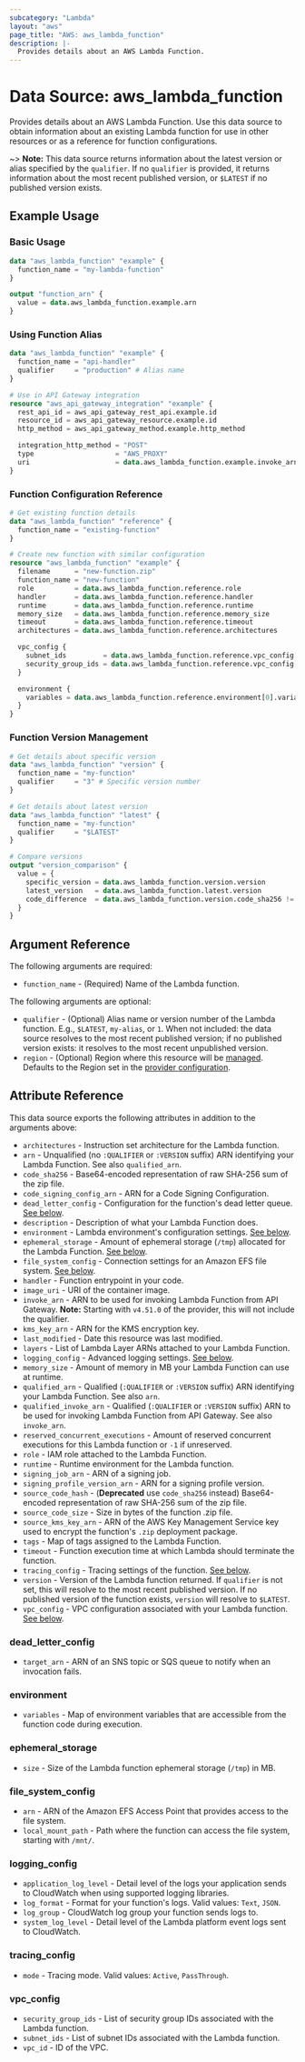 ```yaml
---
subcategory: "Lambda"
layout: "aws"
page_title: "AWS: aws_lambda_function"
description: |-
  Provides details about an AWS Lambda Function.
---
```


# Data Source: aws_lambda_function

Provides details about an AWS Lambda Function. Use this data source to obtain information about an existing Lambda function for use in other resources or as a reference for function configurations.

~> **Note:** This data source returns information about the latest version or alias specified by the `qualifier`. If no `qualifier` is provided, it returns information about the most recent published version, or `$LATEST` if no published version exists.

## Example Usage

### Basic Usage

```terraform
data "aws_lambda_function" "example" {
  function_name = "my-lambda-function"
}

output "function_arn" {
  value = data.aws_lambda_function.example.arn
}
```

### Using Function Alias

```terraform
data "aws_lambda_function" "example" {
  function_name = "api-handler"
  qualifier     = "production" # Alias name
}

# Use in API Gateway integration
resource "aws_api_gateway_integration" "example" {
  rest_api_id = aws_api_gateway_rest_api.example.id
  resource_id = aws_api_gateway_resource.example.id
  http_method = aws_api_gateway_method.example.http_method

  integration_http_method = "POST"
  type                    = "AWS_PROXY"
  uri                     = data.aws_lambda_function.example.invoke_arn
}
```

### Function Configuration Reference

```terraform
# Get existing function details
data "aws_lambda_function" "reference" {
  function_name = "existing-function"
}

# Create new function with similar configuration
resource "aws_lambda_function" "example" {
  filename      = "new-function.zip"
  function_name = "new-function"
  role          = data.aws_lambda_function.reference.role
  handler       = data.aws_lambda_function.reference.handler
  runtime       = data.aws_lambda_function.reference.runtime
  memory_size   = data.aws_lambda_function.reference.memory_size
  timeout       = data.aws_lambda_function.reference.timeout
  architectures = data.aws_lambda_function.reference.architectures

  vpc_config {
    subnet_ids         = data.aws_lambda_function.reference.vpc_config[0].subnet_ids
    security_group_ids = data.aws_lambda_function.reference.vpc_config[0].security_group_ids
  }

  environment {
    variables = data.aws_lambda_function.reference.environment[0].variables
  }
}
```

### Function Version Management

```terraform
# Get details about specific version
data "aws_lambda_function" "version" {
  function_name = "my-function"
  qualifier     = "3" # Specific version number
}

# Get details about latest version
data "aws_lambda_function" "latest" {
  function_name = "my-function"
  qualifier     = "$LATEST"
}

# Compare versions
output "version_comparison" {
  value = {
    specific_version = data.aws_lambda_function.version.version
    latest_version   = data.aws_lambda_function.latest.version
    code_difference  = data.aws_lambda_function.version.code_sha256 != data.aws_lambda_function.latest.code_sha256
  }
}
```

## Argument Reference

The following arguments are required:

* `function_name` - (Required) Name of the Lambda function.

The following arguments are optional:

* `qualifier` - (Optional) Alias name or version number of the Lambda function. E.g., `$LATEST`, `my-alias`, or `1`. When not included: the data source resolves to the most recent published version; if no published version exists: it resolves to the most recent unpublished version.
* `region` - (Optional) Region where this resource will be [managed](https://docs.aws.amazon.com/general/latest/gr/rande.html#regional-endpoints). Defaults to the Region set in the [provider configuration](https://registry.terraform.io/providers/hashicorp/aws/latest/docs#aws-configuration-reference).

## Attribute Reference

This data source exports the following attributes in addition to the arguments above:

* `architectures` - Instruction set architecture for the Lambda function.
* `arn` - Unqualified (no `:QUALIFIER` or `:VERSION` suffix) ARN identifying your Lambda Function. See also `qualified_arn`.
* `code_sha256` - Base64-encoded representation of raw SHA-256 sum of the zip file.
* `code_signing_config_arn` - ARN for a Code Signing Configuration.
* `dead_letter_config` - Configuration for the function's dead letter queue. [See below](#dead_letter_config-attribute-reference).
* `description` - Description of what your Lambda Function does.
* `environment` - Lambda environment's configuration settings. [See below](#environment-attribute-reference).
* `ephemeral_storage` - Amount of ephemeral storage (`/tmp`) allocated for the Lambda Function. [See below](#ephemeral_storage-attribute-reference).
* `file_system_config` - Connection settings for an Amazon EFS file system. [See below](#file_system_config-attribute-reference).
* `handler` - Function entrypoint in your code.
* `image_uri` - URI of the container image.
* `invoke_arn` - ARN to be used for invoking Lambda Function from API Gateway. **Note:** Starting with `v4.51.0` of the provider, this will not include the qualifier.
* `kms_key_arn` - ARN for the KMS encryption key.
* `last_modified` - Date this resource was last modified.
* `layers` - List of Lambda Layer ARNs attached to your Lambda Function.
* `logging_config` - Advanced logging settings. [See below](#logging_config-attribute-reference).
* `memory_size` - Amount of memory in MB your Lambda Function can use at runtime.
* `qualified_arn` - Qualified (`:QUALIFIER` or `:VERSION` suffix) ARN identifying your Lambda Function. See also `arn`.
* `qualified_invoke_arn` - Qualified (`:QUALIFIER` or `:VERSION` suffix) ARN to be used for invoking Lambda Function from API Gateway. See also `invoke_arn`.
* `reserved_concurrent_executions` - Amount of reserved concurrent executions for this Lambda function or `-1` if unreserved.
* `role` - IAM role attached to the Lambda Function.
* `runtime` - Runtime environment for the Lambda function.
* `signing_job_arn` - ARN of a signing job.
* `signing_profile_version_arn` - ARN for a signing profile version.
* `source_code_hash` - (**Deprecated** use `code_sha256` instead) Base64-encoded representation of raw SHA-256 sum of the zip file.
* `source_code_size` - Size in bytes of the function .zip file.
* `source_kms_key_arn` - ARN of the AWS Key Management Service key used to encrypt the function's `.zip` deployment package.
* `tags` - Map of tags assigned to the Lambda Function.
* `timeout` - Function execution time at which Lambda should terminate the function.
* `tracing_config` - Tracing settings of the function. [See below](#tracing_config-attribute-reference).
* `version` - Version of the Lambda function returned. If `qualifier` is not set, this will resolve to the most recent published version. If no published version of the function exists, `version` will resolve to `$LATEST`.
* `vpc_config` - VPC configuration associated with your Lambda function. [See below](#vpc_config-attribute-reference).

### dead_letter_config

* `target_arn` - ARN of an SNS topic or SQS queue to notify when an invocation fails.

### environment

* `variables` - Map of environment variables that are accessible from the function code during execution.

### ephemeral_storage

* `size` - Size of the Lambda function ephemeral storage (`/tmp`) in MB.

### file_system_config

* `arn` - ARN of the Amazon EFS Access Point that provides access to the file system.
* `local_mount_path` - Path where the function can access the file system, starting with `/mnt/`.

### logging_config

* `application_log_level` - Detail level of the logs your application sends to CloudWatch when using supported logging libraries.
* `log_format` - Format for your function's logs. Valid values: `Text`, `JSON`.
* `log_group` - CloudWatch log group your function sends logs to.
* `system_log_level` - Detail level of the Lambda platform event logs sent to CloudWatch.

### tracing_config

* `mode` - Tracing mode. Valid values: `Active`, `PassThrough`.

### vpc_config

* `security_group_ids` - List of security group IDs associated with the Lambda function.
* `subnet_ids` - List of subnet IDs associated with the Lambda function.
* `vpc_id` - ID of the VPC.
